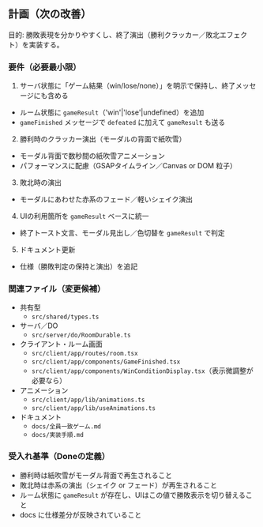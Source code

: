 ## 計画（次の改善）

目的: 勝敗表現を分かりやすくし、終了演出（勝利クラッカー／敗北エフェクト）を実装する。

### 要件（必要最小限）
1) サーバ状態に「ゲーム結果（win/lose/none）」を明示で保持し、終了メッセージにも含める
- ルーム状態に `gameResult`（'win'|'lose'|undefined）を追加
- `gameFinished` メッセージで `defeated` に加えて `gameResult` も送る

2) 勝利時のクラッカー演出（モーダルの背面で紙吹雪）
- モーダル背面で数秒間の紙吹雪アニメーション
- パフォーマンスに配慮（GSAPタイムライン／Canvas or DOM 粒子）

3) 敗北時の演出
- モーダルにあわせた赤系のフェード／軽いシェイク演出

4) UIの利用箇所を `gameResult` ベースに統一
- 終了トースト文言、モーダル見出し／色切替を `gameResult` で判定

5) ドキュメント更新
- 仕様（勝敗判定の保持と演出）を追記

### 関連ファイル（変更候補）
- 共有型
  - `src/shared/types.ts`
- サーバ／DO
  - `src/server/do/RoomDurable.ts`
- クライアント・ルーム画面
  - `src/client/app/routes/room.tsx`
  - `src/client/app/components/GameFinished.tsx`
  - `src/client/app/components/WinConditionDisplay.tsx`（表示微調整が必要なら）
- アニメーション
  - `src/client/app/lib/animations.ts`
  - `src/client/app/lib/useAnimations.ts`
- ドキュメント
  - `docs/全員一致ゲーム.md`
  - `docs/実装手順.md`

### 受入れ基準（Doneの定義）
- 勝利時は紙吹雪がモーダル背面で再生されること
- 敗北時は赤系の演出（シェイク or フェード）が再生されること
- ルーム状態に `gameResult` が存在し、UIはこの値で勝敗表示を切り替えること
- docs に仕様差分が反映されていること
